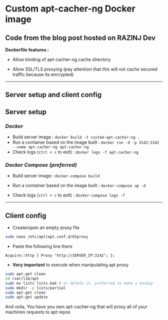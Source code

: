 # Custom apt-cacher-ng Docker image

## Code from the blog post hosted on RAZINJ Dev

**Dockerfile features :**

- Allow binding of apt-cacher-ng cache directory

- Allow SSL/TLS proxying (pay attention that this will not cache secured traffic because its encrypted)

---

## Server setup and client config

## **Server setup**

### _Docker_

- Build server image : `docker build -t custom-apt-cacher-ng .`
- Run a container based on the image built : `docker run -d -p 3142:3142 --name apt-cacher-ng apt-cacher-ng`
- Check logs (`ctrl + c` to exit) : `docker logs -f apt-cacher-ng`

### _Docker Compose (preferred)_

- Build server image : `docker-compose build`

- Run a container based on the image built : `docker-compose up -d`

- Check logs (`ctrl + c` to exit) : `docker-compose logs -f`

---

## Client config

- Create/open an empty proxy file

```bash
sudo nano /etc/apt/apt.conf.d/01proxy
```

- Paste the following line there

`Acquire::http { Proxy "http://SERVER_IP:3142"; };`

- **Very important** to execute when manipulating apt proxy

```bash
sudo apt-get clean
cd /var/lib/apt
sudo mv lists lists.bak # or delete it, preferred to make a backup
sudo mkdir -p lists/partial
sudo apt-get clean
sudo apt-get update
```

And voila, You have you own apt-cacher-ng that will proxy all of your machines requests to apt repos
